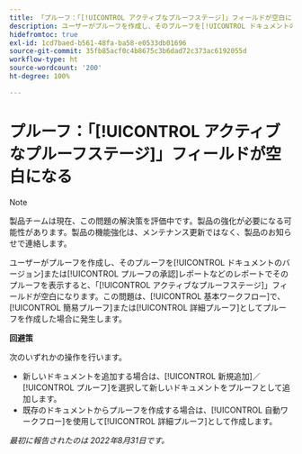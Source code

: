 ```yaml
---
title: 「プルーフ：「[!UICONTROL アクティブなプルーフステージ]」フィールドが空白になる」
description: ユーザーがプルーフを作成し、そのプルーフを[!UICONTROL ドキュメントのバージョン]または[!UICONTROL プルーフの承認]レポートなどのレポートでそのプルーフを表示すると、「[!UICONTROL アクティブなプルーフステージ]」フィールドが空白になります。この問題は、[!UICONTROL 基本ワークフロー]で、[!UICONTROL 簡易プルーフ]または[!UICONTROL 詳細プルーフ]としてプルーフを作成した場合に発生します。
hidefromtoc: true
exl-id: 1cd7baed-b561-48fa-ba58-e0533db01696
source-git-commit: 35fb85acf0c4b8675c3b6dad72c373ac6192055d
workflow-type: ht
source-wordcount: '200'
ht-degree: 100%

---
```


# プルーフ：「[!UICONTROL アクティブなプルーフステージ]」フィールドが空白になる

<!--Requested article. This Known Issue is on the TOC for both Workfront and Workfront Proof.-->

>[!NOTE]
>
>製品チームは現在、この問題の解決策を評価中です。製品の強化が必要になる可能性があります。製品の機能強化は、メンテナンス更新ではなく、製品のお知らせで連絡します。

ユーザーがプルーフを作成し、そのプルーフを[!UICONTROL ドキュメントのバージョン]または[!UICONTROL プルーフの承認]レポートなどのレポートでそのプルーフを表示すると、「[!UICONTROL アクティブなプルーフステージ]」フィールドが空白になります。この問題は、[!UICONTROL 基本ワークフロー]で、[!UICONTROL 簡易プルーフ]または[!UICONTROL 詳細プルーフ]としてプルーフを作成した場合に発生します。

**回避策**

次のいずれかの操作を行います。

* 新しいドキュメントを追加する場合は、[!UICONTROL 新規追加]／[!UICONTROL プルーフ]を選択して新しいドキュメントをプルーフとして追加します。
* 既存のドキュメントからプルーフを作成する場合は、[!UICONTROL 自動ワークフロー]を使用して[!UICONTROL 詳細プルーフ]として作成します。

_最初に報告されたのは 2022年8月31日です。_
